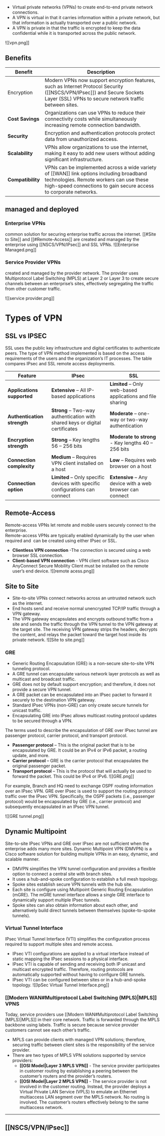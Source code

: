 - Virtual private networks (VPNs) to create end-to-end private network connections.
- A VPN is virtual in that it carries information within a private network, but that information is actually transported over a public network.
- A VPN is private in that the traffic is encrypted to keep the data confidential while it is transported across the public network.

![[vpn.png]]

## Benefits

| **Benefit**       | **Description**                                                                                                                                                                                          |
| ----------------- | -------------------------------------------------------------------------------------------------------------------------------------------------------------------------------------------------------- |
| Encryption        | Modern VPNs now support encryption features, such as Internet Protocol Security ([[NSCS/VPN/IPsec]]) and Secure Sockets Layer (SSL) VPNs to secure network traffic between sites.                                 |
| **Cost Savings**  | Organizations can use VPNs to reduce their connectivity costs while simultaneously increasing remote connection bandwidth.                                                                               |
| **Security**      | Encryption and authentication protocols protect data from unauthorized access.                                                                                                                           |
| **Scalability**   | VPNs allow organizations to use the internet, making it easy to add new users without adding significant infrastructure.                                                                                 |
| **Compatibility** | VPNs can be implemented across a wide variety of [[WAN]] link options including broadband technologies. Remote workers can use these high-speed connections to gain secure access to corporate networks. |


## managed and deployed
### Enterprise VPNs
common solution for securing enterprise traffic across the internet. [[#Site to Site]] and [[#Remote-Access]] are created and managed by the enterprise using [[NSCS/VPN/IPsec]] and SSL VPNs.
![[Enterprise Managed.png]]
### Service Provider VPNs
created and managed by the provider network. The provider uses Multiprotocol Label Switching (MPLS) at Layer 2 or Layer 3 to create secure channels between an enterprise’s sites, effectively segregating the traffic from other customer traffic.

![[service provider.png]]
# Types of VPN

## SSL vs IPSEC

SSL uses the public key infrastructure and digital certificates to authenticate peers. The type of VPN method implemented is based on the access requirements of the users and the organization’s IT processes. The table compares IPsec and SSL remote access deployments.


| **Feature**                 | **IPsec**                                                                    | **SSL**                                                    |
| --------------------------- | ---------------------------------------------------------------------------- | ---------------------------------------------------------- |
| **Applications supported**  | **Extensive** – All IP-based applications                                    | **Limited** – Only web-based applications and file sharing |
| **Authentication strength** | **Strong** – Two-way authentication with shared keys or digital certificates | **Moderate** – one-way or two-way authentication           |
| **Encryption strength**     | **Strong** – Key lengths 56 – 256 bits                                       | **Moderate to strong** - Key lengths 40 – 256 bits         |
| **Connection complexity**   | **Medium** – Requires VPN client installed on a host                         | **Low** – Requires web browser on a host                   |
| **Connection option**       | **Limited** – Only specific devices with specific configurations can connect | **Extensive** – Any device with a web browser can connect  |

## Remote-Access
Remote-access VPNs let remote and mobile users securely connect to the enterprise.    
Remote-access VPNs are typically enabled dynamically by the user when required and  can be created using either IPsec or SSL.    

- **Clientless VPN connection** -The connection is secured using a web browser SSL connection.
- **Client-based VPN connection** - VPN client software such as Cisco AnyConnect Secure Mobility Client must be installed on the remote user’s end device.
![[remote acess.png]]

## Site to Site
- Site-to-site VPNs connect networks across an untrusted network such as the internet.
- End hosts send and receive normal unencrypted TCP/IP traffic through a VPN gateway.
- The VPN gateway encapsulates and encrypts outbound traffic from a site and sends the traffic through the VPN tunnel to the VPN gateway at the target site. The receiving VPN gateway strips the headers, decrypts the content, and relays the packet toward the target host inside its private network.
![[Site to site.png]]
### GRE
- Generic Routing Encapsulation (GRE) is a non-secure site-to-site VPN tunneling protocol.
- A GRE tunnel can encapsulate various network layer protocols as well as multicast and broadcast traffic.
- GRE does not by default support encryption; and therefore, it does not provide a secure VPN tunnel.
- A GRE packet can be encapsulated into an IPsec packet to forward it securely to the destination VPN gateway.
- Standard IPsec VPNs (non-GRE) can only create secure tunnels for unicast traffic. 
- Encapsulating GRE into IPsec allows multicast routing protocol updates to be secured through a VPN.

The terms used to describe the encapsulation of GRE over IPsec tunnel are passenger protocol, carrier protocol, and transport protocol.
- **Passenger protocol** – This is the original packet that is to be encapsulated by GRE. It could be an IPv4 or IPv6 packet, a routing update, and more.
- **Carrier protocol** – GRE is the carrier protocol that encapsulates the original passenger packet.
- **Transport protocol** – This is the protocol that will actually be used to forward the packet. This could be IPv4 or IPv6.
![[GRE.png]]

For example, Branch and HQ need to exchange OSPF routing information over an IPsec VPN. GRE over IPsec is used to support the routing protocol traffic over the IPsec VPN. Specifically, the OSPF packets (i.e., passenger protocol) would be encapsulated by GRE (i.e., carrier protocol) and subsequently encapsulated in an IPsec VPN tunnel.

![[GRE tunnel.png]]

## Dynamic Multipoint
Site-to-site IPsec VPNs and GRE over IPsec are not sufficient when the enterprise adds many more sites. Dynamic Multipoint VPN (DMVPN) is a Cisco software solution for building multiple VPNs in an easy, dynamic, and scalable manner.
- DMVPN simplifies the VPN tunnel configuration and provides a flexible option to connect a central site with branch sites.
- It uses a hub-and-spoke configuration to establish a full mesh topology.
- Spoke sites establish secure VPN tunnels with the hub site.
- Each site is configure using Multipoint Generic Routing Encapsulation (mGRE). The mGRE tunnel interface allows a single GRE interface to dynamically support multiple IPsec tunnels.
- Spoke sites can also obtain information about each other, and alternatively build direct tunnels between themselves (spoke-to-spoke tunnels).

### Virtual Tunnel Interface
IPsec Virtual Tunnel Interface (VTI) simplifies the configuration process required to support multiple sites and remote access.
- IPsec VTI configurations are applied to a virtual interface instead of static mapping the IPsec sessions to a physical interface.
- IPsec VTI is capable of sending and receiving both IP unicast and multicast encrypted traffic. Therefore, routing protocols are automatically supported without having to configure GRE tunnels.
- IPsec VTI can be configured between sites or in a hub-and-spoke topology.
![[IpSec Virtual Tunnel Interface.png]]

### [[Modern WAN#Multiprotocol Label Switching (MPLS)|MPLS]] VPNS
Today, service providers use [[Modern WAN#Multiprotocol Label Switching (MPLS)|MPLS]] in their core network. Traffic is forwarded through the MPLS backbone using labels. Traffic is secure because service provider customers cannot see each other’s traffic.
- MPLS can provide clients with managed VPN solutions; therefore, securing traffic between client sites is the responsibility of the service provider.
- There are two types of MPLS VPN solutions supported by service providers:
	- **[[OSI Model|Layer 3 MPLS VPN]]** - The service provider participates in customer routing by establishing a peering between the customer’s routers and the provider’s routers.
	- **[[OSI Model|Layer 2 MPLS VPN]]** - The service provider is not involved in the customer routing. Instead, the provider deploys a Virtual Private LAN Service (VPLS) to emulate an Ethernet multiaccess LAN segment over the MPLS network. No routing is involved. The customer’s routers effectively belong to the same multiaccess network.

---
## [[NSCS/VPN/IPsec]]
